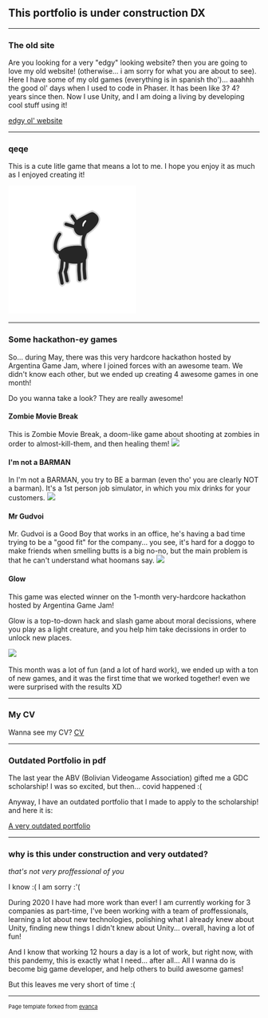 ## This portfolio is under construction DX

---

### The old site

Are you looking for a very "edgy" looking website? then you are going to love my old website! (otherwise... i am sorry for what you are about to see). Here I have some of my old games (everything is in spanish tho')... aaahhh the good ol' days when I used to code in Phaser. It has been like 3? 4? years since then. Now I use Unity, and I am doing a living by developing cool stuff using it!

<a href="https://pr00thmatic.github.io/old/index.html">
edgy ol' website
</a>

---

### qeqe

This is a cute litle game that means a lot to me. I hope you enjoy it as much as I enjoyed creating it!

<a href="https://pr00thmatic.itch.io/qeqe">
<img src="images/qeqe.png?raw=true"/>
</a>

---

### Some hackathon-ey games

So... during May, there was this very hardcore hackathon hosted by Argentina Game Jam, where I joined forces with an awesome team. We didn't know each other, but we ended up creating 4 awesome games in one month!

Do you wanna take a look? They are really awesome!

#### Zombie Movie Break
This is Zombie Movie Break, a doom-like game about shooting at zombies in order to almost-kill-them, and then healing them!
<a href="https://manpacman.itch.io/zombie-movie-break-2">
<img src="images/zmb.png?raw=true"/>
</a>

#### I'm not a BARMAN
In I'm not a BARMAN, you try to BE a barman (even tho' you are clearly NOT a barman). It's a 1st person job simulator, in which you mix drinks for your customers.
<a href="https://manpacman.itch.io/im-not-a-barman">
<img src="images/inab.png?raw=true"/>
</a>

#### Mr Gudvoi
Mr. Gudvoi is a Good Boy that works in an office, he's having a bad time trying to be a "good fit" for the company... you see, it's hard for a doggo to make friends when smelling butts is a big no-no, but the main problem is that he can't understand what hoomans say.
<a href="https://manpacman.itch.io/mr-gudvoi">
<img src="images/mg.png?raw=true"/>
</a>

#### Glow
This game was elected winner on the 1-month very-hardcore hackathon hosted by Argentina Game Jam!

Glow is a top-to-down hack and slash game about moral decissions, where you play as a light creature, and you help him take decissions in order to unlock new places.

<a href="https://manpacman.itch.io/glow-by-drim-tim">
<img src="images/g.png?raw=true"/>
</a>

This month was a lot of fun (and a lot of hard work), we ended up with a ton of new games, and it was the first time that we worked together! even we were surprised with the results XD

---

### My CV

Wanna see my CV?
<a href="https://docs.google.com/document/d/1UrSBGCoLxnPah_qwCujgRZQU_ZnzcoVelbikccTdi68/edit?usp=sharing">CV</a>

---

### Outdated Portfolio in pdf

The last year the ABV (Bolivian Videogame Association) gifted me a GDC scholarship! I was so excited, but then... covid happened :(

Anyway, I have an outdated portfolio that I made to apply to the scholarship! and here it is:

<a href="https://drive.google.com/file/d/12pShBoUVKWiT_oSf0yQXeWf2uh3qiLFs/view">A very outdated portfolio</a>

---

### why is this under construction and very outdated?

*that's not very proffessional of you*

I know :( I am sorry :'(

During 2020 I have had more work than ever! I am currently working for 3 companies as part-time, I've been working with a team of proffessionals, learning a lot about new technologies, polishing what I already knew about Unity, finding new things I didn't knew about Unity... overall, having a lot of fun!

And I know that working 12 hours a day is a lot of work, but right now, with this pandemy, this is exactly what I need... after all... All I wanna do is become big game developer, and help others to build awesome games!

But this leaves me very short of time :(

---

<p style="font-size:11px">Page template forked from <a href="https://github.com/evanca/quick-portfolio">evanca</a></p>
<!-- Remove above link if you don't want to attibute -->
<!-- mmmh? -->
